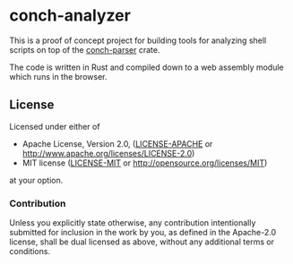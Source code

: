 # conch-analyzer

This is a proof of concept project for building tools for analyzing shell
scripts on top of the [conch-parser](https://github.com/ipetkov/conch-parser)
crate.

The code is written in Rust and compiled down to a web assembly module which
runs in the browser.

## License
Licensed under either of

 * Apache License, Version 2.0, ([LICENSE-APACHE](LICENSE-APACHE) or http://www.apache.org/licenses/LICENSE-2.0)
 * MIT license ([LICENSE-MIT](LICENSE-MIT) or http://opensource.org/licenses/MIT)

at your option.

### Contribution
Unless you explicitly state otherwise, any contribution intentionally
submitted for inclusion in the work by you, as defined in the Apache-2.0
license, shall be dual licensed as above, without any additional terms or
conditions.
